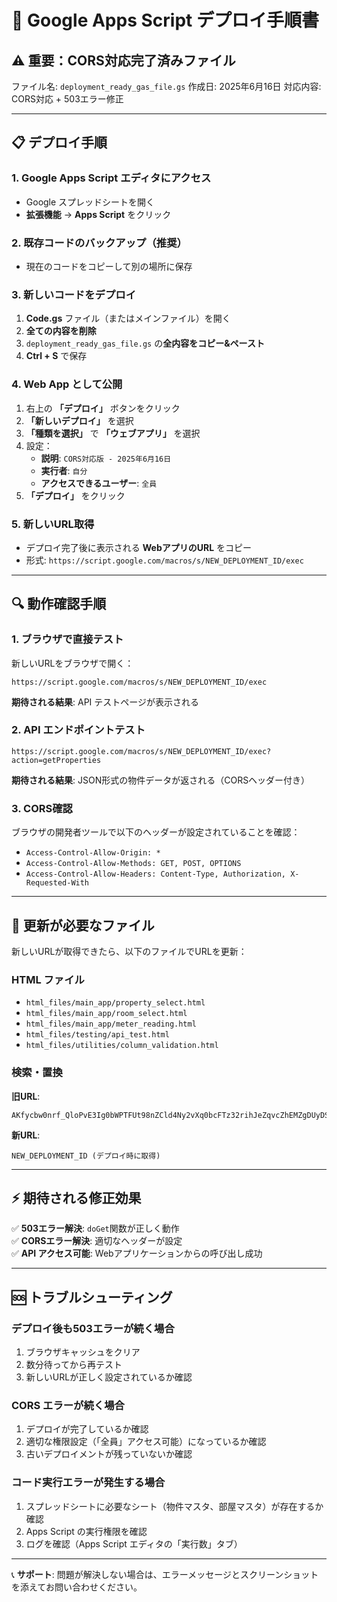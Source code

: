 # 🚀 Google Apps Script デプロイ手順書

## ⚠️ 重要：CORS対応完了済みファイル

ファイル名: `deployment_ready_gas_file.gs`
作成日: 2025年6月16日
対応内容: CORS対応 + 503エラー修正

---

## 📋 デプロイ手順

### 1. Google Apps Script エディタにアクセス
- Google スプレッドシートを開く
- **拡張機能** → **Apps Script** をクリック

### 2. 既存コードのバックアップ（推奨）
- 現在のコードをコピーして別の場所に保存

### 3. 新しいコードをデプロイ
1. **Code.gs** ファイル（またはメインファイル）を開く
2. **全ての内容を削除**
3. `deployment_ready_gas_file.gs` の**全内容をコピー&ペースト**
4. **Ctrl + S** で保存

### 4. Web App として公開
1. 右上の **「デプロイ」** ボタンをクリック
2. **「新しいデプロイ」** を選択
3. **「種類を選択」** で **「ウェブアプリ」** を選択
4. 設定：
   - **説明**: `CORS対応版 - 2025年6月16日`
   - **実行者**: `自分`
   - **アクセスできるユーザー**: `全員`
5. **「デプロイ」** をクリック

### 5. 新しいURL取得
- デプロイ完了後に表示される **WebアプリのURL** をコピー
- 形式: `https://script.google.com/macros/s/NEW_DEPLOYMENT_ID/exec`

---

## 🔍 動作確認手順

### 1. ブラウザで直接テスト
新しいURLをブラウザで開く：
```
https://script.google.com/macros/s/NEW_DEPLOYMENT_ID/exec
```

**期待される結果**: API テストページが表示される

### 2. API エンドポイントテスト
```
https://script.google.com/macros/s/NEW_DEPLOYMENT_ID/exec?action=getProperties
```

**期待される結果**: JSON形式の物件データが返される（CORSヘッダー付き）

### 3. CORS確認
ブラウザの開発者ツールで以下のヘッダーが設定されていることを確認：
- `Access-Control-Allow-Origin: *`
- `Access-Control-Allow-Methods: GET, POST, OPTIONS`
- `Access-Control-Allow-Headers: Content-Type, Authorization, X-Requested-With`

---

## 📝 更新が必要なファイル

新しいURLが取得できたら、以下のファイルでURLを更新：

### HTML ファイル
- `html_files/main_app/property_select.html`
- `html_files/main_app/room_select.html`
- `html_files/main_app/meter_reading.html`
- `html_files/testing/api_test.html`
- `html_files/utilities/column_validation.html`

### 検索・置換
**旧URL**:
```
AKfycbw0nrf_QloPvE3Ig0bWPTFUt98nZCld4Ny2vXq0bcFTz32rihJeZqvcZhEMZgDUyDSuhQ
```

**新URL**:
```
NEW_DEPLOYMENT_ID (デプロイ時に取得)
```

---

## ⚡ 期待される修正効果

✅ **503エラー解決**: `doGet`関数が正しく動作  
✅ **CORSエラー解決**: 適切なヘッダーが設定  
✅ **API アクセス可能**: Webアプリケーションからの呼び出し成功  

---

## 🆘 トラブルシューティング

### デプロイ後も503エラーが続く場合
1. ブラウザキャッシュをクリア
2. 数分待ってから再テスト
3. 新しいURLが正しく設定されているか確認

### CORS エラーが続く場合
1. デプロイが完了しているか確認
2. 適切な権限設定（「全員」アクセス可能）になっているか確認
3. 古いデプロイメントが残っていないか確認

### コード実行エラーが発生する場合
1. スプレッドシートに必要なシート（物件マスタ、部屋マスタ）が存在するか確認
2. Apps Script の実行権限を確認
3. ログを確認（Apps Script エディタの「実行数」タブ）

---

📞 **サポート**: 問題が解決しない場合は、エラーメッセージとスクリーンショットを添えてお問い合わせください。

